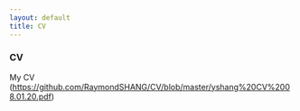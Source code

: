 ```yaml
---
layout: default
title: CV
---
```


### CV
My CV (https://github.com/RaymondSHANG/CV/blob/master/yshang%20CV%2008.01.20.pdf)

